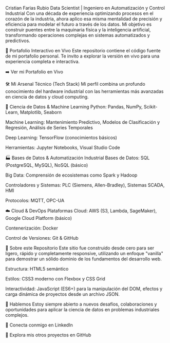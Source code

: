 Cristian Farias Rubio
Data Scientist | Ingeniero en Automatización y Control Industrial
Con una década de experiencia optimizando procesos en el corazón de la industria, ahora aplico esa misma mentalidad de precisión y eficiencia para modelar el futuro a través de los datos. Mi objetivo es construir puentes entre la maquinaria física y la inteligencia artificial, transformando operaciones complejas en sistemas automatizados y predictivos.

🚀 Portafolio Interactivo en Vivo
Este repositorio contiene el código fuente de mi portafolio personal. Te invito a explorar la versión en vivo para una experiencia completa e interactiva.

➡️ Ver mi Portafolio en Vivo

🛠️ Mi Arsenal Técnico (Tech Stack)
Mi perfil combina un profundo conocimiento del hardware industrial con las herramientas más avanzadas en ciencia de datos y cloud computing.

🧠 Ciencia de Datos & Machine Learning
Python: Pandas, NumPy, Scikit-Learn, Matplotlib, Seaborn

Machine Learning: Mantenimiento Predictivo, Modelos de Clasificación y Regresión, Análisis de Series Temporales

Deep Learning: TensorFlow (conocimientos básicos)

Herramientas: Jupyter Notebooks, Visual Studio Code

🏭 Bases de Datos & Automatización Industrial
Bases de Datos: SQL (PostgreSQL, MySQL), NoSQL (básico)

Big Data: Comprensión de ecosistemas como Spark y Hadoop

Controladores y Sistemas: PLC (Siemens, Allen-Bradley), Sistemas SCADA, HMI

Protocolos: MQTT, OPC-UA

☁️ Cloud & DevOps
Plataformas Cloud: AWS (S3, Lambda, SageMaker), Google Cloud Platform (básico)

Contenerización: Docker

Control de Versiones: Git & GitHub

📖 Sobre este Repositorio
Este sitio fue construido desde cero para ser ligero, rápido y completamente responsive, utilizando un enfoque "vanilla" para demostrar un sólido dominio de los fundamentos del desarrollo web.

Estructura: HTML5 semántico

Estilos: CSS3 moderno con Flexbox y CSS Grid

Interactividad: JavaScript (ES6+) para la manipulación del DOM, efectos y carga dinámica de proyectos desde un archivo JSON.

💬 Hablemos
Estoy siempre abierto a nuevos desafíos, colaboraciones y oportunidades para aplicar la ciencia de datos en problemas industriales complejos.

🔗 Conecta conmigo en LinkedIn

📂 Explora mis otros proyectos en GitHub
